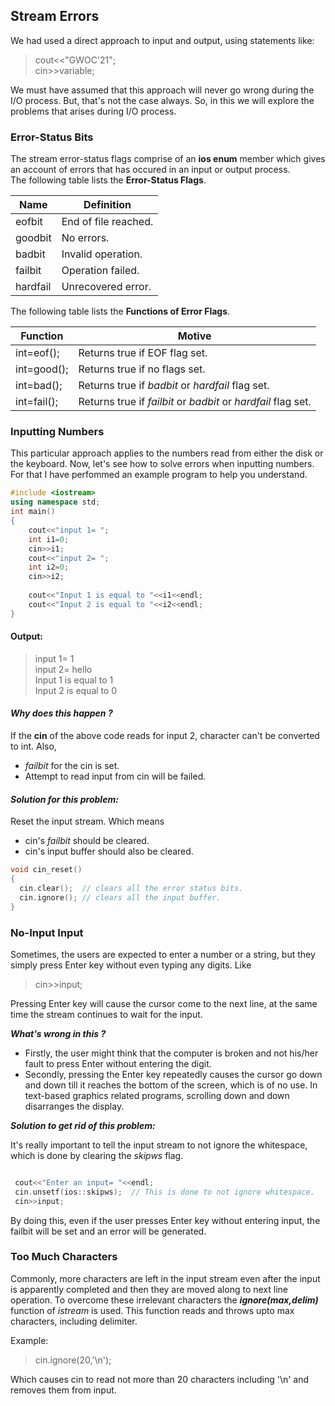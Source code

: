 ## Stream Errors

We had used a direct approach to input and output, using statements like:
> cout<<"GWOC'21";  
> cin>>variable;

We must have assumed that this approach will never go wrong during the I/O process. But, that's not the case always. So, in this we will explore the problems that arises during I/O process.


### Error-Status Bits

The stream error-status flags comprise of an **ios enum** member which gives an account of errors that has occured in an input or output process.  
The following table lists the **Error-Status Flags**.

|    Name    |      Definition      |
|------------|----------------------|
|  eofbit    | End of file reached. |
|  goodbit   | No errors.           |
|  badbit    | Invalid operation.   |
|  failbit   | Operation failed.    |
|  hardfail  | Unrecovered error.   |

The following table lists the **Functions of Error Flags**.

|   Function   |                              Motive                           |
|--------------|---------------------------------------------------------------|
|  int=eof();  | Returns true if EOF flag set.                                 |
|  int=good(); | Returns true if no flags set.                                 |
|  int=bad();  | Returns true if _badbit_ or _hardfail_ flag set.              |
|  int=fail(); | Returns true if _failbit_ or _badbit_ or _hardfail_ flag set. |


### Inputting Numbers

This particular approach applies to the numbers read from either the disk or the keyboard. Now, let's see how to solve errors when inputting numbers.
For that I have perfommed an example program to help you understand.

``` C++
#include <iostream>
using namespace std;
int main()
{
    cout<<"input 1= ";
    int i1=0;
    cin>>i1;
    cout<<"input 2= ";
    int i2=0;
    cin>>i2;
    
    cout<<"Input 1 is equal to "<<i1<<endl;
    cout<<"Input 2 is equal to "<<i2<<endl;
}
```

#### Output:

> input 1= 1 <br>
> input 2= hello <br>
> Input 1 is equal to 1 <br>
> Input 2 is equal to 0 <br>
#### *_Why does this happen ?_*
If the **cin** of the above code reads for input 2, character can't be converted to int. Also,
- _failbit_ for the cin is set.
- Attempt to read input from cin will be failed.

#### *_Solution for this problem:_*
Reset the input stream. Which means
- cin's _failbit_ should be cleared.
- cin's input buffer should also be cleared.

```C++
void cin_reset()
{
  cin.clear();  // clears all the error status bits.
  cin.ignore(); // clears all the input buffer.
}
```

### No-Input Input

Sometimes, the users are expected to enter a number or a string, but they simply press Enter key without even typing any digits. Like 
> cin>>input; 
 
Pressing Enter key will cause the cursor come to the next line, at the same time the stream continues to wait for the input.

**_What's wrong in this ?_**

- Firstly, the user might think that the computer is broken and not his/her fault to press Enter without entering the digit.
- Secondly, pressing the Enter key repeatedly causes the cursor go down and down till it reaches the bottom of the screen, which is of no use. 
 In text-based graphics related programs, scrolling down and down disarranges the display.
 
 **_Solution to get rid of this problem:_**
 
 It's really important to tell the input stream to not ignore the whitespace, which is done by clearing the _skipws_ flag.
 
 ```C++

  cout<<"Enter an input= "<<endl;
  cin.unsetf(ios::skipws);  // This is done to not ignore whitespace.
  cin>>input;
 ```
 
 By doing this, even if the user presses Enter key without entering input, the failbit will be set and an error will be generated.


### Too Much Characters

Commonly, more characters are left in the input stream even after the input is apparently completed and then they are moved along to next line operation. To overcome these irrelevant characters the **_ignore(max,delim)_** function of _istream_ is used. This function reads and throws upto max characters, including delimiter.

Example:
> cin.ignore(20,'\n');
  
Which causes cin to read not more than 20 characters including '\n' and removes them from input.
